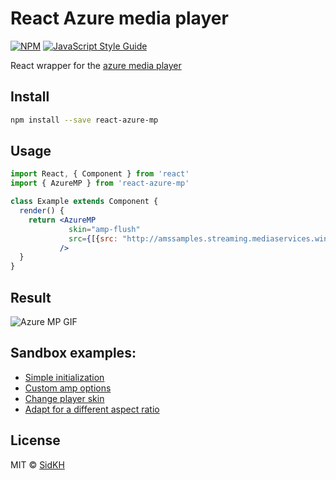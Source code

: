 # React Azure media player

[![NPM](https://img.shields.io/npm/v/react-azure-mp.svg)](https://www.npmjs.com/package/react-azure-mp) [![JavaScript Style Guide](https://img.shields.io/badge/code_style-standard-brightgreen.svg)](https://standardjs.com)
  
React wrapper for the [azure media player](http://ampdemo.azureedge.net/azuremediaplayer.html)

## Install

```bash
npm install --save react-azure-mp
```

## Usage

```jsx
import React, { Component } from 'react'
import { AzureMP } from 'react-azure-mp'

class Example extends Component {
  render() {
    return <AzureMP
             skin="amp-flush"
             src={[{src: "http://amssamples.streaming.mediaservices.windows.net/91492735-c523-432b-ba01-faba6c2206a2/AzureMediaServicesPromo.ism/manifest", type: "application/vnd.ms-sstr+xml" }]}
           />
  }
}
```

## Result
![Azure MP GIF](https://media.giphy.com/media/8YvvyfJ4pSIU0Bh4tw/giphy.gif)

## Sandbox examples:
- [Simple initialization](https://codesandbox.io/s/v845rpv0qy)
- [Custom amp options](https://codesandbox.io/s/j7olp9617y)
- [Change player skin](https://codesandbox.io/s/jjxz0qw4l3)
- [Adapt for a different aspect ratio](https://codesandbox.io/s/xv0yj030kw)

## License

MIT © [SidKH](https://github.com/SidKH)
